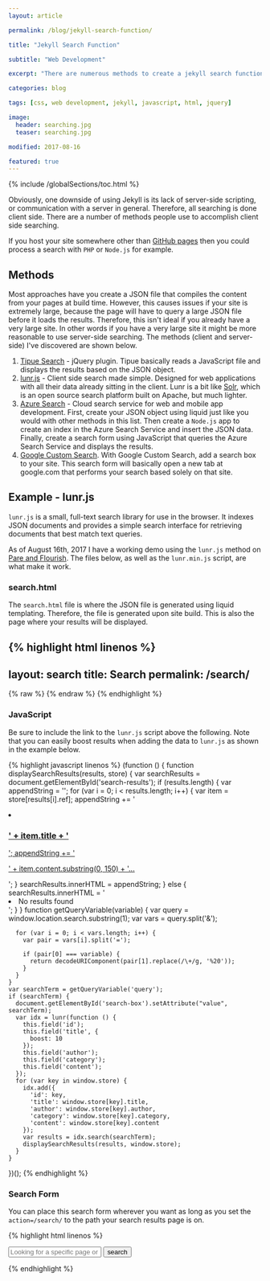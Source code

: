 ```yaml
---
layout: article

permalink: /blog/jekyll-search-function/

title: "Jekyll Search Function"

subtitle: "Web Development"

excerpt: "There are numerous methods to create a jekyll search function. This post documents these methods and goes in to detail using the one I chose."

categories: blog

tags: [css, web development, jekyll, javascript, html, jquery]

image:
  header: searching.jpg
  teaser: searching.jpg

modified: 2017-08-16

featured: true
---
```


{% include /globalSections/toc.html %}

Obviously, one downside of using Jekyll is its lack of server-side scripting, or communication with a server in general. Therefore, all searching is done client side. There are a number of methods people use to accomplish client side searching.

If you host your site somewhere other than <a href="https://pages.github.com/">GitHub pages</a> then you could process a search with `PHP` or `Node.js` for example.

## Methods 

Most approaches have you create a JSON file that compiles the content from your pages at build time. However, this causes issues if your site is extremely large, because the page will have to query a large JSON file before it loads the results. Therefore, this isn't ideal if you already have a very large site. In other words if you have a very large site it might be more reasonable to use server-side searching. The methods (client and server-side) I've discovered are shown below.

<ol>
  <li><a href="http://www.tipue.com/search/">Tipue Search</a> - jQuery plugin. Tipue basically reads a JavaScript file and displays the results based on the JSON object.</li>
  <li><a href="https://lunrjs.com/">lunr.js</a> - Client side search made simple. Designed for web applications with all their data already sitting in the client. Lunr is a bit like <a href="http://lucene.apache.org/solr/">Solr</a>, which is an open source search platform built on Apache, but much lighter.</li>
  <li><a href="https://azure.microsoft.com/en-us/services/search/">Azure Search</a> - Cloud search service for web and mobile app development. First, create your JSON object using liquid just like you would with other methods in this list. Then create a <code class="highlighter-rouge">Node.js</code> app to create an index in the Azure Search Service and insert the JSON data. Finally, create a search form using JavaScript that queries the Azure Search Service and displays the results.</li>
  <li><a href="https://cse.google.com/cse/">Google Custom Search</a>. With Google Custom Search, add a search box to your site. This search form will basically open a new tab at google.com that performs your search based solely on that site.</li>
</ol>

## Example - lunr.js

`lunr.js` is a small, full-text search library for use in the browser. It indexes JSON documents and provides a simple search interface for retrieving documents that best match text queries.

As of August 16th, 2017 I have a working demo using the `lunr.js` method on <a href="http://www.pareandflourish.com/">Pare and Flourish</a>. The files below, as well as the `lunr.min.js` script, are what make it work.

### search.html

The `search.html` file is where the JSON file is generated using liquid templating. Therefore, the file is generated upon site build. This is also the page where your results will be displayed.

{% highlight html linenos %}
  ---
  layout: search
  title: Search
  permalink: /search/
  ---

  <ul id="search-results"></ul>
  {% raw %}
  <script>
    window.store = {
      {% for post in site.posts %}
        "{{ post.url | slugify }}": {
          "title": "{{ post.title | xml_escape }}",
          "author": "{{ post.author | xml_escape }}",
          "category": "{{ post.category | xml_escape }}",
          "content": {{ post.content | strip_html | strip_newlines | jsonify }},
          "url": "{{ post.url | xml_escape }}"
        }
        {% unless forloop.last %},{% endunless %}
      {% endfor %}
    };
  </script>
  {% endraw %}
  <script src="/assets/javascript/lunr.min.js"></script>
  <script src="/assets/javascript/search.js"></script>
{% endhighlight %}

### JavaScript
Be sure to include the link to the `lunr.js` script above the following. Note that you can easily boost results when adding the data to `lunr.js` as shown in the example below.

{% highlight javascript linenos %}
  (function () {
    function displaySearchResults(results, store) {
      var searchResults = document.getElementById('search-results');
      if (results.length) {
        var appendString = '';
        for (var i = 0; i < results.length; i++) {
          var item = store[results[i].ref];
          appendString += '<li><a href="' + item.url + '"><h3>' + item.title + '</h3>';
          appendString += '<p>' + item.content.substring(0, 150) + '...</p></a></li>';
        }
        searchResults.innerHTML = appendString;
      } else {
        searchResults.innerHTML = '<li>No results found</li>';
      }
    }
    function getQueryVariable(variable) {
      var query = window.location.search.substring(1);
      var vars = query.split('&');

      for (var i = 0; i < vars.length; i++) {
        var pair = vars[i].split('=');

        if (pair[0] === variable) {
          return decodeURIComponent(pair[1].replace(/\+/g, '%20'));
        }
      }
    }
    var searchTerm = getQueryVariable('query');
    if (searchTerm) {
      document.getElementById('search-box').setAttribute("value", searchTerm);
      var idx = lunr(function () {
        this.field('id');
        this.field('title', {
          boost: 10
        });
        this.field('author');
        this.field('category');
        this.field('content');
      });
      for (var key in window.store) {
        idx.add({
          'id': key,
          'title': window.store[key].title,
          'author': window.store[key].author,
          'category': window.store[key].category,
          'content': window.store[key].content
        });
        var results = idx.search(searchTerm);
        displaySearchResults(results, window.store);
      }
    }
  })();
{% endhighlight %}

### Search Form

You can place this search form wherever you want as long as you set the `action=/search/` to the path your search results page is on.

{% highlight html linenos %}
  <form action="/search/" method="get">
    <input type="text" id="search-box" name="query" placeholder="Looking for a specific page or article? Search here..">
    <input type="submit" value="search">
  </form>
{% endhighlight %}